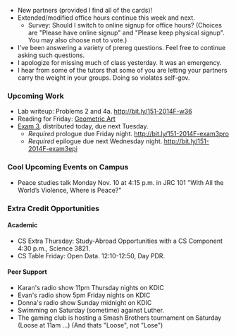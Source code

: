* New partners (provided I find all of the cards)!
* Extended/modified office hours continue this week and next.
    * Survey: Should I switch to online signup for office hours?
      (Choices are "Please have online signup" and "Please keep
      physical signup".  You may also choose not to vote.)
* I've been answering a variety of prereg questions.  Feel free to 
  continue asking such questions.
* I apologize for missing much of class yesterday.  It was an emergency.
* I hear from some of the tutors that some of you are letting your partners
  carry the weight in your groups.  Doing so violates self-gov.
  
### Upcoming Work

* Lab writeup: Problems 2 and 4a.  <http://bit.ly/151-2014F-w36>
* Reading for Friday: 
  [Geometric Art](../readings/geometric-art-reading.html)
* [Exam 3](../assignments/exam.03.html), distributed today, due next Tuesday.
    * *Required* prologue due Friday night. 
      <http://bit.ly/151-2014F-exam3pro>
    * *Required* epilogue due next Wednesday night.
      <http://bit.ly/151-2014F-exam3epi>

### Cool Upcoming Events on Campus 

* Peace studies talk Monday Nov. 10 at 4:15 p.m. in JRC 101 
  "With All the World’s Violence, Where is Peace?"

### Extra Credit Opportunities

#### Academic

* CS Extra Thursday: Study-Abroad Opportunities with a CS Component
  4:30 p.m., Science 3821.
* CS Table Friday: Open Data.
  12:10-12:50, Day PDR.

#### Peer Support

* Karan's radio show 11pm Thursday nights on KDIC
* Evan's radio show 5pm Friday nights on KDIC
* Donna's radio show Sunday midnight on KDIC
* Swimming on Saturday (sometime) against Luther.
* The gaming club is hosting a Smash Brothers tournament on Saturday
  (Loose at 11am ...) (And thats "Loose", not "Lose")

